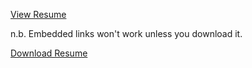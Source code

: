 [View Resume](src/master/charlie_hebert_resume.pdf)

n.b. Embedded links won't work unless you download it.

[Download Resume](https://github.com/chooie/latex-resume/raw/master/src/master/charlie_hebert_resume.pdf)

